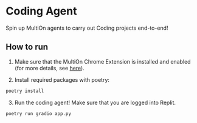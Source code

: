 # Coding Agent

Spin up MultiOn agents to carry out Coding projects end-to-end!

## How to run

1. Make sure that the MultiOn Chrome Extension is installed and enabled (for more details, see [here](https://docs.multion.ai/learn/browser-extension)).

2. Install required packages with poetry:

```bash
poetry install
```

3. Run the coding agent! Make sure that you are logged into Replit.

```bash
poetry run gradio app.py
```
